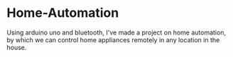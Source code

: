 # Home-Automation
Using arduino uno and bluetooth, I've made a project on home automation, by which we can control home appliances remotely in any location in the house.
